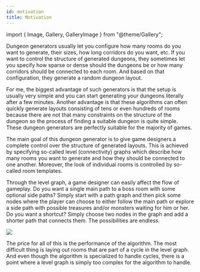 ```yaml
---
id: motivation
title: Motivation
---
```


import { Image, Gallery, GalleryImage } from "@theme/Gallery";

Dungeon generators usually let you configure how many rooms do you want to generate, their sizes, how long corridors do you want, etc. If you want to control the structure of generated dungeons, they sometimes let you specify how sparse or dense should the dungeons be or how many corridors should be connected to each room. And based on that configuration, they generate a random dungeon layout. 

For me, the biggest advantage of such generators is that the setup is usually very simple and you can start generating your dungeons literally after a few minutes. Another advantage is that these algorithms can often quickly generate layouts consisting of tens or even hundreds of rooms because there are not that many constraints on the structure of the dungeon so the process of finding a suitable dungeon is quite simple. These dungeon generators are perfectly suitable for the majority of games.

The main goal of this dungeon generator is to give game designers a complete control over the structure of generated layouts. This is achieved by specifying so-called level (connectivity) graphs which describe how many rooms you want to generate and how they should be connected to one another. Moreover, the look of individual rooms is controlled by so-called room templates.

Through the level graph, a game designer can easily affect the flow of gameplay. Do you want a single main path to a boss room with some optional side paths? Simply start with a path graph and then pick some nodes where the player can choose to either follow the main path or explore a side path with possible treasures and/or monsters waiting for him or her. Do you want a shortcut? Simply choose two nodes in the graph and add a shorter path that connects them. The possibilities are endless.

<Image src="img/original/motivation_level_graphs.png" caption="Examples of input graphs. Main path is shown in red, optional paths are blue and a shortcut is orange." />

The price for all of this is the performance of the algorithm. The most difficult thing is laying out rooms that are part of a cycle in the level graph. And even though the algorithm is specialized to handle cycles, there is a point where a level graph is simply too complex for the algorithm to handle.